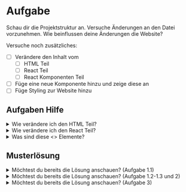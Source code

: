 # Aufgabe

Schau dir die Projektstruktur an. Versuche Änderungen an den Datei vorzunehmen. Wie beinflussen deine Änderungen die
Website?

Versuche noch zusätzliches:

- [ ] Verändere den Inhalt vom
    - [ ] HTML Teil
    - [ ] React Teil
    - [ ] React Komponenten Teil
- [ ] Füge eine neue Komponente hinzu und zeige diese an
- [ ] Füge Styling zur Website hinzu

## Aufgaben Hilfe

<details>
  <summary>Wie verändere ich den HTML Teil?</summary>

Änderungen am HTML Teil können im [index.html](./index.html) vorgenommen werden.
Beispielsweise könntest du den Text ändern von

  ```html

<body>
Hier HTMl Code
<div id="app"></div>
</body>
  ```

zu einem anderen Text

```html

<body>
Hier könnte ein andere Text stehen, der im HTML definiert ist.
<div id="app"></div>
</body>
```

</details>


<details>
  <summary>Wie verändere ich den React Teil?</summary>

Änderungen am React Teil können an zwei Datei verbracht werden.
Der Hauptrenderer [index.tsx](./src/index.tsx) Rendert den React Teil der Applikation.

  ```tsx
root.render(<>
  // Hier könntest du ändern, was gerendert wird.
</>);
  ```

Ausserdem könntest du auch direkt an der Komponente [Greeter.tsx](./src/Greeter.tsx) ändern, solang diese gerendert wird.
Das könnte beispielsweise so aussehen:

```tsx
export default function Greeter() {
  return <>
    <h1>Hier ist ein Text</h1>
    <button className="super-coole-class">Super cooler Knopf</button>
  </>
}
```
</details>

<details>
  <summary>Was sind diese <> Elemente?</summary>

`<>` ist eine besondere Syntax welche ermöglicht, mehrere JSX-Elemente nebeneinander zu rendern, ohne zusätzliche HTML-Elemente wie `<div>` oder `<span>` zu erzeugen.

Das ist wichtig, da JSX Funktionen nur ein Element zurück geben können, daher müssen verschachtelte Komponenten entweder mit einem `<div>`, `<span>` oder `<>` gewrapped werden.  
</details>


## Musterlösung

<details>
  <summary>Möchtest du bereits die Lösung anschauen? (Aufgabe 1.1)</summary>

Eine mögliche Änderung könnte so aussehen, wo der ```<h1></h1>``` angepasst wurde.

```html
<!doctype html>
<html lang="en">
<head>
    <meta charset="UTF-8">
    <meta name="viewport" content="width=device-width, initial-scale=1">
    <title>React Basics</title>
    <script type="module" src="./src/index.tsx"></script>
</head>
<body>
<h1>Wilkommen auf der Website</h1>
<div id="app"></div>
</body>
</html>
```

</details>


<details>
  <summary>Möchtest du bereits die Lösung anschauen? (Aufgabe 1.2-1.3 und 2)</summary>

Eine mögliche Änderung an [index.tsx](src/index.tsx) könnte so aussehen wo der renderer angepasst wird. So wurde die Nachricht angepasst und eine neue Komponente angehängt.
```tsx
import React from 'react';
import {createRoot} from 'react-dom/client';
import SuperCoolerButton from "./SuperCoolerButton";

const root = createRoot(document.getElementById('app')!);
root.render(<>
    <p>Probiere doch mal diesen Button aus</p>
    <SuperCoolerButton></SuperCoolerButton>
</>);
```

`SuperCoolerButton.tsx`

```tsx
import React from "react";

export default function SuperCoolerButton() {
     return <button className="super-coole-class">Super cooler Knopf</button>
}
```
</details>

<details>
  <summary>Möchtest du bereits die Lösung anschauen? (Aufgabe 3)</summary>

Eine mögliche Änderung an der [index.html](index.html) könnte so aussehen. So wurde die ein `.css` File eingebunden.

```html
<!doctype html>
<html lang="en">
<head>
    <meta charset="UTF-8">
    <meta name="viewport" content="width=device-width, initial-scale=1">
    <title>React Basics</title>
    <script type="module" src="./src/index.tsx"></script>
    <link rel="stylesheet" href="./style.css">
</head>
<body>
<h1>Hier HTML Code</h1>
<div id="app"></div>
</body>
</html>
```

`style.tsx`

```css
body {
  background-color: #01081e;
}

h1,p {
  color: #e1e7fe;
}

button {
  background-color: #e1e7fe;
}
```
</details>

